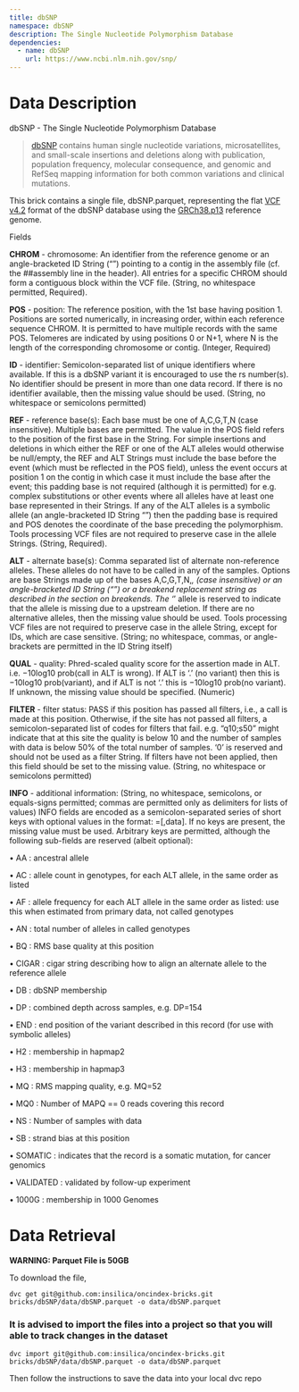 ```yaml
---
title: dbSNP
namespace: dbSNP
description: The Single Nucleotide Polymorphism Database
dependencies: 
  - name: dbSNP
    url: https://www.ncbi.nlm.nih.gov/snp/
---
```

# Data Description

dbSNP - The Single Nucleotide Polymorphism Database

>[dbSNP](https://www.ncbi.nlm.nih.gov/snp/) contains human single nucleotide variations, microsatellites, and small-scale insertions and deletions along with publication, population frequency, molecular consequence, and genomic and RefSeq mapping information for both common variations and clinical mutations.

This brick contains a single file, dbSNP.parquet, representing the flat [VCF v4.2](https://samtools.github.io/hts-specs/VCFv4.2.pdf) format of the dbSNP database using the [GRCh38.p13](https://www.ncbi.nlm.nih.gov/assembly/GCF_000001405.39/) reference genome.

Fields

**CHROM** - chromosome: An identifier from the reference genome or an angle-bracketed ID String (“<ID>”)
pointing to a contig in the assembly file (cf. the ##assembly line in the header). All entries for a specific
CHROM should form a contiguous block within the VCF file. (String, no whitespace permitted, Required).

**POS** - position: The reference position, with the 1st base having position 1. Positions are sorted numerically,
in increasing order, within each reference sequence CHROM. It is permitted to have multiple records with the
same POS. Telomeres are indicated by using positions 0 or N+1, where N is the length of the corresponding
chromosome or contig. (Integer, Required)

**ID** - identifier: Semicolon-separated list of unique identifiers where available. If this is a dbSNP variant it is
encouraged to use the rs number(s). No identifier should be present in more than one data record. If there is
no identifier available, then the missing value should be used. (String, no whitespace or semicolons permitted)

**REF** - reference base(s): Each base must be one of A,C,G,T,N (case insensitive). Multiple bases are permitted.
The value in the POS field refers to the position of the first base in the String. For simple insertions and
deletions in which either the REF or one of the ALT alleles would otherwise be null/empty, the REF and ALT
Strings must include the base before the event (which must be reflected in the POS field), unless the event
occurs at position 1 on the contig in which case it must include the base after the event; this padding base is
not required (although it is permitted) for e.g. complex substitutions or other events where all alleles have at
least one base represented in their Strings. If any of the ALT alleles is a symbolic allele (an angle-bracketed
ID String “<ID>”) then the padding base is required and POS denotes the coordinate of the base preceding
the polymorphism. Tools processing VCF files are not required to preserve case in the allele Strings. (String,
Required).

**ALT** - alternate base(s): Comma separated list of alternate non-reference alleles. These alleles do not have to
be called in any of the samples. Options are base Strings made up of the bases A,C,G,T,N,*, (case insensitive)
or an angle-bracketed ID String (“<ID>”) or a breakend replacement string as described in the section on
breakends. The ‘*’ allele is reserved to indicate that the allele is missing due to a upstream deletion. If there
are no alternative alleles, then the missing value should be used. Tools processing VCF files are not required
to preserve case in the allele String, except for IDs, which are case sensitive. (String; no whitespace, commas,
or angle-brackets are permitted in the ID String itself)

**QUAL** - quality: Phred-scaled quality score for the assertion made in ALT. i.e. −10log10 prob(call in ALT is
wrong). If ALT is ‘.’ (no variant) then this is −10log10 prob(variant), and if ALT is not ‘.’ this is −10log10
prob(no variant). If unknown, the missing value should be specified. (Numeric)

**FILTER** - filter status: PASS if this position has passed all filters, i.e., a call is made at this position. Otherwise,
if the site has not passed all filters, a semicolon-separated list of codes for filters that fail. e.g. “q10;s50” might
indicate that at this site the quality is below 10 and the number of samples with data is below 50% of the total
number of samples. ‘0’ is reserved and should not be used as a filter String. If filters have not been applied,
then this field should be set to the missing value. (String, no whitespace or semicolons permitted)

**INFO** - additional information: (String, no whitespace, semicolons, or equals-signs permitted; commas are
permitted only as delimiters for lists of values) INFO fields are encoded as a semicolon-separated series of short
keys with optional values in the format: <key>=<data>[,data]. If no keys are present, the missing value must
be used. Arbitrary keys are permitted, although the following sub-fields are reserved (albeit optional):

• AA : ancestral allele

• AC : allele count in genotypes, for each ALT allele, in the same order as listed

• AF : allele frequency for each ALT allele in the same order as listed: use this when estimated from primary
data, not called genotypes

• AN : total number of alleles in called genotypes

• BQ : RMS base quality at this position

• CIGAR : cigar string describing how to align an alternate allele to the reference allele

• DB : dbSNP membership

• DP : combined depth across samples, e.g. DP=154

• END : end position of the variant described in this record (for use with symbolic alleles)

• H2 : membership in hapmap2

• H3 : membership in hapmap3

• MQ : RMS mapping quality, e.g. MQ=52

• MQ0 : Number of MAPQ == 0 reads covering this record

• NS : Number of samples with data

• SB : strand bias at this position

• SOMATIC : indicates that the record is a somatic mutation, for cancer genomics

• VALIDATED : validated by follow-up experiment

• 1000G : membership in 1000 Genomes

# Data Retrieval

**WARNING: Parquet File is 50GB**

To download the file,
```
dvc get git@github.com:insilica/oncindex-bricks.git bricks/dbSNP/data/dbSNP.parquet -o data/dbSNP.parquet
```

### It is advised to import the files into a project so that you will able to track changes in the dataset
```
dvc import git@github.com:insilica/oncindex-bricks.git bricks/dbSNP/data/dbSNP.parquet -o data/dbSNP.parquet
```

Then follow the instructions to save the data into your local dvc repo
